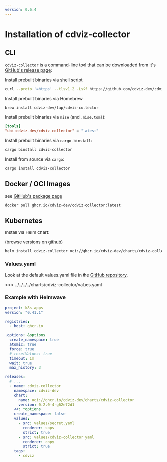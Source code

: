 ```yaml
---
version: 0.6.4
---
```


# Installation of cdviz-collector

## CLI

`cdviz-collector` is a command-line tool that can be downloaded from it's [GitHub's release page](https://github.com/cdviz/cdviz-collector/releases):

Install prebuilt binaries via shell script

```bash
curl --proto '=https' --tlsv1.2 -LsSf https://github.com/cdviz-dev/cdviz-collector/releases/download/{{ $params.version }}/cdviz-collector-installer.sh | sh
```

Install prebuilt binaries via Homebrew

```bash
brew install cdviz-dev/tap/cdviz-collector
```

Install prebuilt binaries via `mise` (and `.mise.toml`):

```toml
[tools]
"ubi:cdviz-dev/cdviz-collector" = "latest"
```

Install prebuilt binaries via `cargo-binstall`:

```bash
cargo binstall cdviz-collector
```

Install from source via `cargo`:

```bash
cargo install cdviz-collector
```

## Docker / OCI Images

see [GitHub's package page](https://github.com/cdviz-dev/cdviz-collector/pkgs/container/cdviz-collector)

``` bash
docker pull ghcr.io/cdviz-dev/cdviz-collector:latest
```

## Kubernetes

Install via Helm chart:

(browse versions on [github](https://github.com/cdviz-dev/cdviz/pkgs/container/charts%2Fcdviz-collector))

```bash
helm install cdviz-collector oci://ghcr.io/cdviz-dev/charts/cdviz-collector
```

### Values.yaml

Look at the default values.yaml file in the [GitHub repository](https://github.com/cdviz-dev/cdviz/blob/main/charts/cdviz-collector/values.yaml).

<<< ../../../../charts/cdviz-collector/values.yaml

### Example with Helmwave

```yaml
project: k8s-apps
version: "0.41.1"

registries:
  - host: ghcr.io

.options: &options
  create_namespace: true
  atomic: true
  force: true
  # resetValues: true
  timeout: 1m
  wait: true
  max_history: 3

releases:
  # ...
  - name: cdviz-collector
    namespace: cdviz-dev
    chart:
      name: oci://ghcr.io/cdviz-dev/charts/cdviz-collector
      version: 0.2.0-4-g62e72d1
    <<: *options
    create_namespace: false
    values:
      - src: values/secret.yaml
        renderer: sops
        strict: true
      - src: values/cdviz-collector.yaml
        renderer: copy
        strict: true
    tags:
      - cdviz
```
